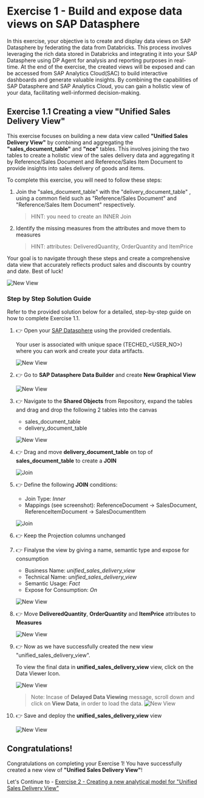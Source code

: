 # Exercise 1 - Build and expose data views on SAP Datasphere

In this exercise, your objective is to create and display data views on SAP Datasphere by federating the data from Databricks. This process involves leveraging the rich data stored in Databricks and integrating it into your SAP Datasphere using DP Agent for analysis and reporting purposes in real-time. At the end of the exercise, the created views will be exposed and can be accessed from SAP Analytics Cloud(SAC) to build interactive dashboards and generate valuable insights. By combining the capabilities of SAP Datasphere and SAP Analytics Cloud, you can gain a holistic view of your data, facilitating well-informed decision-making.

## Exercise 1.1 Creating a view "Unified Sales Delivery View"

This exercise focuses on building a new data view called **"Unified Sales Delivery View"** by combining and aggregating the **"sales_document_table"** and **"nce"** tables. This involves joining the two tables to create a holistic view of the sales delivery data and aggregating it by Reference/Sales Document and Reference/Sales Item Document to provide insights into sales delivery of goods and items.

To complete this exercise, you will need to follow these steps:

1. Join the "sales_document_table" with the "delivery_document_table" , using a common field such as "Reference/Sales Document" and "Reference/Sales Item Document" respectively.
   >HINT: you need to create an INNER Join
2. Identify the missing measures from the attributes and move them to measures
   >HINT: attributes: DeliveredQuantity, OrderQuantity and ItemPrice

Your goal is to navigate through these steps and create a comprehensive data view that accurately reflects product sales and discounts by country and date. Best of luck!

![New View](images/finalview.png)

### Step by Step Solution Guide

Refer to the provided solution below for a detailed, step-by-step guide on how to complete Exercise 1.1.
1. 👉 Open your [SAP Datasphere](https://a4d7e443-c962-4380-a0cb-53e3d6aca317.ap11.hcs.cloud.sap/dwaas-ui/index.html#/home) using the provided credentials.

      Your user is associated with unique space (TECHED_<USER_NO>) where you can work and create your data artifacts.

      ![New View](images/SAPDatashpere.png)

2. 👉 Go to **SAP Datasphere Data Builder** and create **New Graphical View**

      ![New View](images/newview.png)

3. 👉 Navigate to the **Shared Objects** from Repository, expand the tables and drag and drop the following 2 tables into the canvas

    - sales_document_table
    - delivery_document_table

    ![New View](images/dragview.png)

4. 👉 Drag and move **delivery_document_table** on top of **sales_document_table** to create a **JOIN**

    ![Join](images/join.png)

5. 👉 Define the following **JOIN** conditions:
    
    - Join Type: *Inner*
    - Mappings (see screenshot): ReferenceDocument -> SalesDocument, ReferenceItemDocument -> SalesDocumentItem

    ![Join](images/innerjoin.png)

6. 👉 Keep the Projection columns unchanged

7. 👉 Finalyse the view by giving a name, semantic type and expose for consumption
    
    - Business Name: *unified_sales_delivery_view*
    - Technical Name: *unified_sales_delivery_view*
    - Semantic Usage: *Fact*
    - Expose for Consumption: *On*

    ![New View](images/salesdeliveryview.png)

8. 👉 Move **DeliveredQuantity**, **OrderQuantity** and **ItemPrice** attributes to **Measures**

    ![New View](images/factmeasure.png)

9. 👉 Now as we have successfully created the new view "unified_sales_delivery_view".

    To view the final data in **unified_sales_delivery_view** view, click on the Data Viewer Icon.

    ![New View](images/finalview3.png)

    > Note: Incase of **Delayed Data Viewing** message, scroll down and click on **View Data**, in order to load the data.
    > ![New View](images/viewdata.png)

10. 👉 Save and deploy the **unified_sales_delivery_view** view

    ![New View](images/savedeploy.png)

## Congratulations!

Congratulations on completing your Exercise 1! You have successfully created a new view of **"Unified Sales Delivery View"**!

Let's Continue to - [Exercise 2 - Creating a new analytical model for "Unified Sales Delivery View"](../ex2/README.md)

